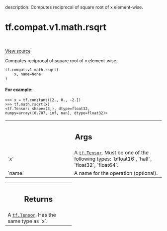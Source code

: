 description: Computes reciprocal of square root of x element-wise.

<div itemscope itemtype="http://developers.google.com/ReferenceObject">
<meta itemprop="name" content="tf.compat.v1.math.rsqrt" />
<meta itemprop="path" content="Stable" />
</div>

# tf.compat.v1.math.rsqrt

<!-- Insert buttons and diff -->

<table class="tfo-notebook-buttons tfo-api nocontent" align="left">

</table>

<a target="_blank" class="external" href="/code/stable/tensorflow/python/ops/math_ops.py">View source</a>



Computes reciprocal of square root of x element-wise.


<pre class="devsite-click-to-copy prettyprint lang-py tfo-signature-link">
<code>tf.compat.v1.math.rsqrt(
    x, name=None
)
</code></pre>



<!-- Placeholder for "Used in" -->


#### For example:



```
>>> x = tf.constant([2., 0., -2.])
>>> tf.math.rsqrt(x)
<tf.Tensor: shape=(3,), dtype=float32,
numpy=array([0.707, inf, nan], dtype=float32)>
```

<!-- Tabular view -->
 <table class="responsive fixed orange">
<colgroup><col width="214px"><col></colgroup>
<tr><th colspan="2"><h2 class="add-link">Args</h2></th></tr>

<tr>
<td>
`x`<a id="x"></a>
</td>
<td>
A <a href="../../../../tf/Tensor.md"><code>tf.Tensor</code></a>. Must be one of the following types: `bfloat16`, `half`,
`float32`, `float64`.
</td>
</tr><tr>
<td>
`name`<a id="name"></a>
</td>
<td>
A name for the operation (optional).
</td>
</tr>
</table>



<!-- Tabular view -->
 <table class="responsive fixed orange">
<colgroup><col width="214px"><col></colgroup>
<tr><th colspan="2"><h2 class="add-link">Returns</h2></th></tr>
<tr class="alt">
<td colspan="2">
A <a href="../../../../tf/Tensor.md"><code>tf.Tensor</code></a>. Has the same type as `x`.
</td>
</tr>

</table>

